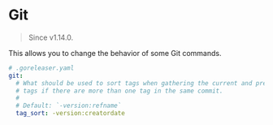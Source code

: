 # Git

> Since v1.14.0.

This allows you to change the behavior of some Git commands.

```yaml
# .goreleaser.yaml
git:
  # What should be used to sort tags when gathering the current and previous
  # tags if there are more than one tag in the same commit.
  #
  # Default: `-version:refname`
  tag_sort: -version:creatordate
```
